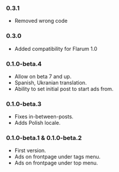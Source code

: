 ### 0.3.1
  - Removed wrong code
### 0.3.0 
  - Added compatibility for Flarum 1.0

### 0.1.0-beta.4
  - Allow on beta 7 and up.
  - Spanish, Ukranian translation.
  - Ability to set initial post to start ads from.

### 0.1.0-beta.3
  - Fixes in-between-posts.
  - Adds Polish locale.

### 0.1.0-beta.1 & 0.1.0-beta.2
  - First version.
  - Ads on frontpage under tags menu.
  - Ads on frontpage under top menu.
